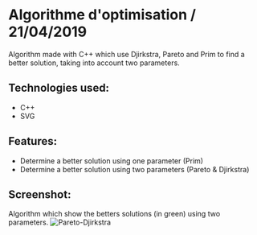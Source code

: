# Algorithme d'optimisation / 21/04/2019

Algorithm made with C++ which use Djirkstra, Pareto and Prim to find a better solution, taking into account two parameters.

## Technologies used:
* C++
* SVG

## Features:
* Determine a better solution using one parameter (Prim)
* Determine a better solution using two parameters (Pareto & Djirkstra)

## Screenshot:

Algorithm which show the betters solutions (in green) using two parameters.
![Pareto-Djirkstra](https://user-images.githubusercontent.com/26858750/99275776-30f58180-282c-11eb-8b93-8d88c0a4998e.png)
